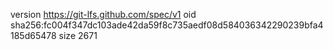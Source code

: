 version https://git-lfs.github.com/spec/v1
oid sha256:fc004f347dc103ade42da59f8c735aedf08d584036342290239bfa4185d65478
size 2671
